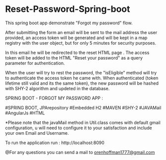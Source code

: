 # Reset-Password-Spring-boot


This spring boot app demonstrate "Forgot my password" flow.

After submitting the form an email will be sent to the mail address the user provided, an access token will be generated and will be kept in a map registry with the user object, but for only 5 minutes for security purposes.

In this email he will be redirected to the reset HTML page . The access token will be added to the HTML "Reset your password" as a query parameter for authentication.

When the user will try to rest the password, the "isEligible" method will try to authenticate the access token he came with.
When authenticated (token lifetime still valid and its the same token), the new password will be hashed with SHY-2 algorithm and updeted in the database.

SPRING BOOT - FORGOT MY PASSWORD APP :

#SPRING BOOT, JPArepository 
#Embedded H2 
#MAVEN 
#SHY-2 
#JAVAMail 
#AngularJs 
#HTML

*Please note that the javaMail method in Util.class comes with default gmail configuration, u will need to configure it to your satisfaction and include your own Email and Username.

To run the application run : http://localhost:8090

@For any questions you can send a mail to orenhoffman1777@gmail.com
